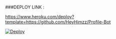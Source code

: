 ###DEPLOY LINK :

https://www.heroku.com/deploy?template=https://github.com/HeyHimzz/Profile-Bot



[![Deploy](https://www.herokucdn.com/deploy/button.svg)](https://heroku.com/deploy)
